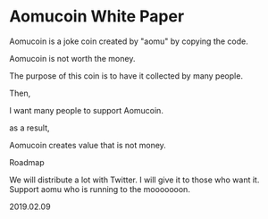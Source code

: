 # Aomucoin White Paper

Aomucoin is a joke coin created by "aomu" by copying the code.

Aomucoin is not worth the money.

The purpose of this coin is to have it collected by many people.

Then,

I want many people to support Aomucoin.

as a result,

Aomucoin creates value that is not money.


Roadmap

We will distribute a lot with Twitter.
I will give it to those who want it.
Support aomu who is running
to the mooooooon.

2019.02.09
